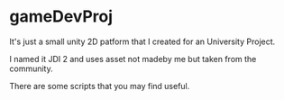 # gameDevProj

It's just a small unity 2D patform that I created for an University Project.

I named it JDI 2 and uses asset not madeby me but taken from the community.

There are some scripts that you may find useful.
